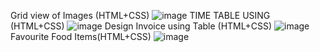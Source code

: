


Grid view of Images (HTML+CSS)
![image](https://github.com/creativeabhi13/ReactJs_Udemy/assets/76790667/b9c22d0d-4c6c-4a03-bb64-c67e53cf317e)
TIME TABLE USING (HTML+CSS)
![image](https://github.com/creativeabhi13/ReactJs_Udemy/assets/76790667/865cfb64-c8fd-4e02-98e3-a0cb98cf9402)
Design Invoice using Table (HTML+CSS)
![image](https://github.com/creativeabhi13/ReactJs_Udemy/assets/76790667/28ffede5-8c5e-45a7-b4f4-5ac9184873ad)
Favourite Food Items(HTML+CSS)
![image](https://github.com/creativeabhi13/ReactJs_Udemy/assets/76790667/0879edaf-5c00-4fa6-ad84-8bb19b4431f5)
